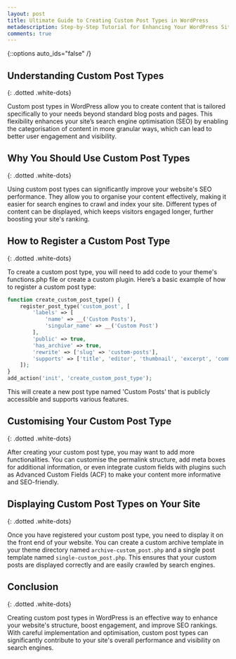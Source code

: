 ```yaml
---
layout: post
title: Ultimate Guide to Creating Custom Post Types in WordPress
metadescription: Step-by-Step Tutorial for Enhancing Your WordPress Site
comments: true
---
```

{::options auto_ids="false" /}
## Understanding Custom Post Types
{: .dotted .white-dots}

Custom post types in WordPress allow you to create content that is tailored specifically to your needs beyond standard blog posts and pages. This flexibility enhances your site’s search engine optimisation (SEO) by enabling the categorisation of content in more granular ways, which can lead to better user engagement and visibility.

## Why You Should Use Custom Post Types
{: .dotted .white-dots}

Using custom post types can significantly improve your website's SEO performance. They allow you to organise your content effectively, making it easier for search engines to crawl and index your site. Different types of content can be displayed, which keeps visitors engaged longer, further boosting your site's ranking.

## How to Register a Custom Post Type
{: .dotted .white-dots}

To create a custom post type, you will need to add code to your theme's functions.php file or create a custom plugin. Here’s a basic example of how to register a custom post type:

```php
function create_custom_post_type() {
    register_post_type('custom_post', [
        'labels' => [
            'name' => __('Custom Posts'),
            'singular_name' => __('Custom Post')
        ],
        'public' => true,
        'has_archive' => true,
        'rewrite' => ['slug' => 'custom-posts'],
        'supports' => ['title', 'editor', 'thumbnail', 'excerpt', 'comments'],
    ]);
}
add_action('init', 'create_custom_post_type');
```

This will create a new post type named 'Custom Posts' that is publicly accessible and supports various features.

## Customising Your Custom Post Type
{: .dotted .white-dots}

After creating your custom post type, you may want to add more functionalities. You can customise the permalink structure, add meta boxes for additional information, or even integrate custom fields with plugins such as Advanced Custom Fields (ACF) to make your content more informative and SEO-friendly.

## Displaying Custom Post Types on Your Site
{: .dotted .white-dots}

Once you have registered your custom post type, you need to display it on the front end of your website. You can create a custom archive template in your theme directory named `archive-custom_post.php` and a single post template named `single-custom_post.php`. This ensures that your custom posts are displayed correctly and are easily crawled by search engines.

## Conclusion
{: .dotted .white-dots}

Creating custom post types in WordPress is an effective way to enhance your website's structure, boost engagement, and improve SEO rankings. With careful implementation and optimisation, custom post types can significantly contribute to your site's overall performance and visibility on search engines.

